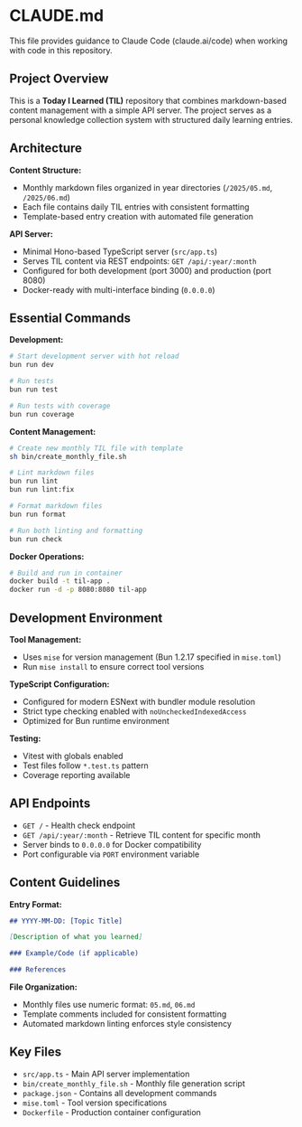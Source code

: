# CLAUDE.md

This file provides guidance to Claude Code (claude.ai/code) when working with code in this repository.

## Project Overview

This is a **Today I Learned (TIL)** repository that combines markdown-based content management with a simple API server.
The project serves as a personal knowledge collection system with structured daily learning entries.

## Architecture

**Content Structure:**

- Monthly markdown files organized in year directories (`/2025/05.md`, `/2025/06.md`)
- Each file contains daily TIL entries with consistent formatting
- Template-based entry creation with automated file generation

**API Server:**

- Minimal Hono-based TypeScript server (`src/app.ts`)
- Serves TIL content via REST endpoints: `GET /api/:year/:month`
- Configured for both development (port 3000) and production (port 8080)
- Docker-ready with multi-interface binding (`0.0.0.0`)

## Essential Commands

**Development:**

```bash
# Start development server with hot reload
bun run dev

# Run tests
bun run test

# Run tests with coverage
bun run coverage
```

**Content Management:**

```bash
# Create new monthly TIL file with template
sh bin/create_monthly_file.sh

# Lint markdown files
bun run lint
bun run lint:fix

# Format markdown files
bun run format

# Run both linting and formatting
bun run check
```

**Docker Operations:**

```bash
# Build and run in container
docker build -t til-app .
docker run -d -p 8080:8080 til-app
```

## Development Environment

**Tool Management:**

- Uses `mise` for version management (Bun 1.2.17 specified in `mise.toml`)
- Run `mise install` to ensure correct tool versions

**TypeScript Configuration:**

- Configured for modern ESNext with bundler module resolution
- Strict type checking enabled with `noUncheckedIndexedAccess`
- Optimized for Bun runtime environment

**Testing:**

- Vitest with globals enabled
- Test files follow `*.test.ts` pattern
- Coverage reporting available

## API Endpoints

- `GET /` - Health check endpoint
- `GET /api/:year/:month` - Retrieve TIL content for specific month
- Server binds to `0.0.0.0` for Docker compatibility
- Port configurable via `PORT` environment variable

## Content Guidelines

**Entry Format:**

```markdown
## YYYY-MM-DD: [Topic Title]

[Description of what you learned]

### Example/Code (if applicable)

### References
```

**File Organization:**

- Monthly files use numeric format: `05.md`, `06.md`
- Template comments included for consistent formatting
- Automated markdown linting enforces style consistency

## Key Files

- `src/app.ts` - Main API server implementation
- `bin/create_monthly_file.sh` - Monthly file generation script
- `package.json` - Contains all development commands
- `mise.toml` - Tool version specifications
- `Dockerfile` - Production container configuration
